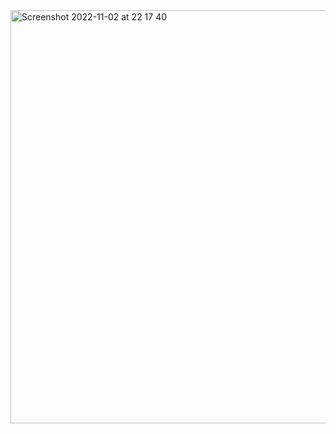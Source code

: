 <img width="661" alt="Screenshot 2022-11-02 at 22 17 40" src="https://user-images.githubusercontent.com/109438310/199943557-1d79923c-0b9a-40bd-9a1e-64d98801b22a.png">
